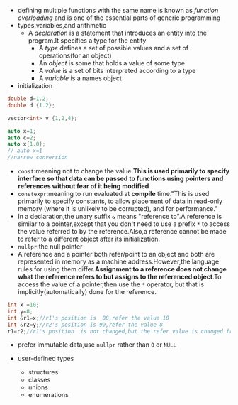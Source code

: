 - defining multiple functions with the same name is known as *function overloading* and is one of the essential parts of generic programming
- types,variables,and arithmetic
    - A *declaration* is a statement that introduces an entity into the program.It specifies a type for the entity
        - A *type* defines a set of possible values and a set of operations(for an object)
        - An *object* is some that holds a value of some type
        - A *value* is a set of bits interpreted according to a type
        - A *variable* is a names object
- initialization
```c++
double d=1.2;
double d {1.2};

vector<int> v {1,2,4};

auto x=1;
auto c=2;
auto x{1.0};
// auto x=1
//narrow conversion

```
- `const`:meaning not to change the value.**This is used primarily to specify interface so that data can be passed to functions using pointers and references without fear of it being modified**
- `constexpr`:meaning to run evaluated at **compile** time."This is used primarily to specify constants, to allow placement of data in read-only memory (where it is unlikely to be corrupted), and for performance."
- In a declaration,the unary suffix `&` means "reference to".A reference is similar to a pointer,except that you don't need to use a prefix `*` to access the value referred to by the reference.Also,a reference cannot be made to refer to a different object after its initialization.
- `nullpr`:the null pointer
-  A reference and a pointer both refer/point to an object and both are represented in memory as a machine address.However,the language rules for using them differ.**Assignment to a reference does not change what the reference refers to but assigns to the referenced object**.To access the value of a pointer,then use the `*` operator, but that is implicitly(automatically) done for the reference.
```c++
int x =10;
int y=8;
int &r1=x;//r1's position is  88,refer the value 10
int &r2=y;//r2's position is 99,refer the value 8
r1=r2;//r1's position  is not changed,but the refer value is changed from 10 to 8

```
- prefer immutable data,use `nullpr` rather than `0` or `NULL`
  

- user-defined types
    - structures
    - classes
    - unions
    - enumerations
